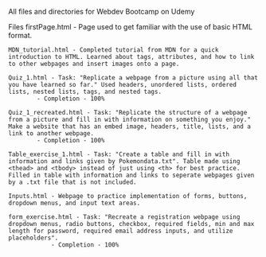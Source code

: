 All files and directories for Webdev Bootcamp on Udemy

Files
	firstPage.html - Page used to get familiar with the use of basic HTML format.

	MDN_tutorial.html - Completed tutorial from MDN for a quick introduction to HTML. Learned about tags, attributes, and how to link to other webpages and insert images onto a page.

	Quiz_1.html - Task: "Replicate a webpage from a picture using all that you have learned so far." Used headers, unordered lists, ordered lists, nested lists, tags, and nested tags.
			- Completion - 100%

	Quiz_1_recreated.html - Task: "Replicate the structure of a webpage from a picture and fill in with information on something you enjoy." Make a website that has an embed image, headers, title, lists, and a link to another webpage.
			- Completion - 100%

	Table_exercise_1.html - Task: "Create a table and fill in with information and links given by Pokemondata.txt". Table made using <thead> and <tbody> instead of just using <th> for best practice. Filled in table with information and links to seperate webpages given by a .txt file that is not included.

	Inputs.html - Webpage to practice implementation of forms, buttons, dropdown menus, and input text areas.

	form_exercise.html - Task: "Recreate a registration webpage using dropdown menus, radio buttons, checkbox, required fields, min and max length for password, required email address inputs, and utilize placeholders". 
				- Completion - 100%
	 

	